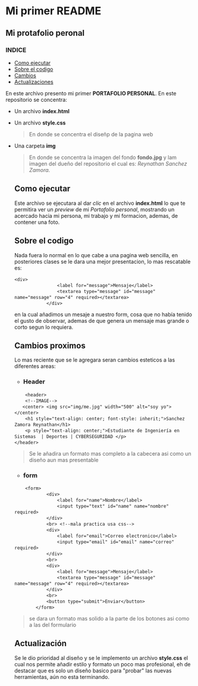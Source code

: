 # Mi primer README

## Mi protafolio peronal
### INDICE
- [Como ejecutar](#como-ejecutar)
- [Sobre el codigo](#sobre-el-codigo)
- [Cambios](#cambios-proximos)
- [Actualizaciones](#Actualización)


En este archivo presento mi primer **PORTAFOLIO PERSONAL**. En este repositorio se concentra:
 - Un archivo **index.html**
 - Un archivo **style.css**
    >En donde se concentra el diseñp de la pagina web
 - Una carpeta **img** 
    >En donde se concentra la imagen del fondo **fondo.jpg** y lam imagen del dueño del repositorio el cual es: *Reynathan Sanchez Zamora*.

    ## Como ejecutar

    Este archivo se ejecutara al dar *clic* en el archivo **index.html** lo que te permitira ver un *preview* de mi *Portafolio personal*, mostrando un acercado hacia mi persona, mi trabajo y mi formacion, ademas, de contener una foto.

    ## Sobre el codigo

    Nada fuera lo normal en lo que cabe a una pagina web sencilla, en posteriores clases se le dara una mejor presentacion, lo mas rescatable es:
    ```
    <div>
                    <label for="message">Mensaje</label>
                    <textarea type="message" id="message" name="message" row="4" required></textarea>
                </div>
    ```
    en la cual añadimos un mesaje a nuestro form, cosa que no había tenido el gusto de observar, ademas de que genera un mensaje mas grande o corto segun lo requiera.
    
    ## Cambios proximos

    Lo mas reciente que se le agregara seran cambios esteticos a las diferentes areas:
    - ### Header 
    ```
        <header>
        <!--IMAGE-->
       <center> <img src="img/me.jpg" width="500" alt="soy yo"></center>
        <h1 style="text-align: center; font-style: inherit;">Sanchez Zamora Reynathan</h1>
        <p style="text-align: center;">Estudiante de Ingeniería en Sistemas  | Deportes | CYBERSEGURIDAD </p>
    </header>
    ```	 
    >Se le añadira un formato mas completo a la cabecera asi como un diseño aun mas presentable

    - ### form
    ```
        <form>
                <div>
                    <label for="name">Nombre</label>
                    <input type="text" id="name" name="nombre" required>
                </div>
                <br> <!--mala practica usa css-->
                <div>
                    <label for="email">Correo electronico</label>
                    <input type="email" id="email" name="correo" required>
                </div>
                <br>
                <div>
                    <label for="message">Mensaje</label>
                    <textarea type="message" id="message" name="message" row="4" required></textarea>
                </div>
                <br>
                <button type="submit">Enviar</button>
            </form>
    ```
    > se dara un formato mas solido a la parte de los botones asi como a las del formulario

    ## Actualización
    
    Se le dio prioridad al diseño y se le implemento un archivo **style.css** el cual nos permite añadir estilo y formato un poco mas profesional, eh de destacar que es solo un diseño basico para "probar" las nuevas herramientas, aún no esta terminando.
